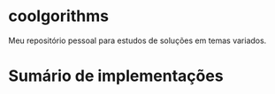 # coolgorithms
Meu repositório pessoal para estudos de soluções em temas variados.

# Sumário de implementações

